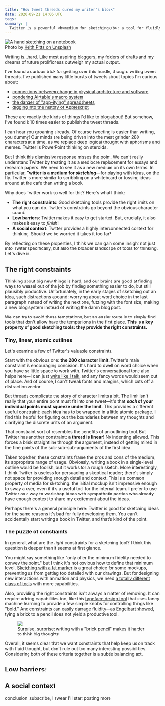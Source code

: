 ```yaml
---
title: "How tweet threads cured my writer's block"
date: 2020-09-21 14:06 UTC
tags:
summary: |
  Twitter is a powerful <b>medium for sketching</b>: a tool for fluidly developing ideas in realtime. What can we learn from its design? I think it shows us the power of 1) the right constraints, 2) low barriers to starting and finishing, and 3) a social context.
---
```


<figure style="margin: 0;">
  <img src="/images/article_images/sketching.jpg" alt="A hand sketching on a notebook">
  <figcaption>Photo by <a class="figure-link" href="https://unsplash.com/photos/8DTIQ_Klxho">Keith Pitts on Unsplash</a></figcaption>
</figure>

Writing is...hard. Like most aspiring bloggers, my folders of drafts and my dreams of future prolificness outweigh my actual output.

I've found a curious trick for getting over this hurdle, though: writing tweet threads. I've published many little bursts of tweets about topics I'm curious about:

- [connections between change in physical architecture and software](https://twitter.com/geoffreylitt/status/1272542423001022467)
- [pondering Airtable's macro system](https://twitter.com/geoffreylitt/status/1250443671020986368)
- [the danger of "app-ifying" spreadsheets](https://twitter.com/geoffreylitt/status/1177607448682582016)
- [digging into the history of Applescript](https://twitter.com/geoffreylitt/status/1258769298862100483)

These are exactly the kinds of things I'd like to blog about! But somehow, I've found it 10 times easier to publish the tweet threads.

I can hear you groaning already. Of course tweeting is easier than writing, you dummy! Our minds are being driven into the meat grinder 280 characters at a time, as we replace deep logical thought with aphorisms and memes. Twitter is PowerPoint thinking on steroids.

But I think this dismissive response misses the point. We can't really understand Twitter by treating it as a mediocre replacement for essays and research papers. We need to see it as a new medium on its own terms. In particular, **Twitter is a medium for _sketching_**—for playing with ideas, on the fly. Twitter is more similar to scribbling on a whiteboard or tossing ideas around at the cafe than writing a book.

Why does Twitter work so well for this? Here's what I think:

- **The right constraints**: Good sketching tools provide the right limits on what you can do. Twitter's constraints go beyond the obvious character count.
- **Low barriers**: Twitter makes it easy to get started. But, crucially, it also makes it easy to _finish_!
- **A social context**: Twitter provides a highly interconnected context for thinking. Should we be worried it takes it too far?

By reflecting on these properties, I think we can gain some insight not just into Twiter specifically, but also the broader landscape of tools for thinking. Let's dive in.

## The right constraints

Thinking about big new things is hard, and our brains are good at finding ways to weasel out of the job by finding something easier to do, but still plausibly productive. Unfortunately, in the early stages of sketching out an idea, such distractions abound: worrying about word choice in the last paragraph instead of writing the next one, futzing with the font size, making a new blog system instead of writing the damn blog post.

We can try to avoid these temptations, but an easier route is to simply find tools that don't allow have the temptations in the first place. **This is a key property of good sketching tools: they provide the right constraints.**

### Tiny, linear, atomic outlines

Let's examine a few of Twitter's valuable constraints.

Start with the obvious one: **the 280 character limit**. Twitter's main constraint is encouraging concision. It's hard to dwell on word choice when you have so little space to work with. Twitter's conversational tone also helps here—I can just [write like I talk](http://www.paulgraham.com/talk.html), and any fancy words would seem out of place. And of course, I can't tweak fonts and margins, which cuts off a distraction vector.

But threads complicate the story of character limits a bit. The limit isn't really that your entire point must fit into one tweet—it's that **_each_ of your individual points must squeeze under the limit**. This provides a different useful constraint: each idea has to be wrapped in a little atomic package. I find this helpful for figuring out the boundaries between my thoughts and clarifying the discrete units of an argument.

That constraint sort of resembles the benefits of an outlining tool. But Twitter has another constraint: **a thread is linear**! No indenting allowed. This forces a brisk straightline through the argument, instead of getting mired in the fine points of the sub-sub-sub-arguments of the first idea.

Taken together, these constraints frame the pros and cons of the medium, its appropriate range of usage. Obviously, writing a book in a single-level outline would be foolish, but it works for a rough sketch. More interestingly, I think Twitter is useless for persuading a skeptical reader; there's simply not space for providing enough detail and context. This is a common property of media for sketching: the initial mockup isn't impressive enough to sway a user, even if it's a useful tool for the internal team. I prefer to use Twitter as a way to workshop ideas with sympathetic parties who already have enough context to share my excitement about the ideas.

Perhaps there's a general principle here: Twitter is good for sketching ideas for the same reasons it's bad for fully developing them. You can't accidentally start writing a book in Twitter, and that's kind of the point.

### The puzzle of constraints

In general, what are the _right_ constraints for a sketching tool? I think this question is deeper than it seems at first glance.

You might say something like "only offer the minimum fidelity needed to convey the point," but I think it's not obvious how to define that minimum level. [Sketching with a fat marker](https://basecamp.com/shapeup/1.3-chapter-04#fat-marker-sketches) is a great choice for some mockups, preventing us from getting too detailed with our drawings. But for designing new interactions with animation and physics, we need [a totally different class of tools](http://notebook.maryrosecook.com/Prototypingtools.html) with more capabilities.

Also, providing the right constraints isn't always a matter of removing. It can require adding capabiliites too, like this [typeface design tool](https://distill.pub/2017/aia/) that uses fancy machine learning to provide a few simple knobs for controlling things like "bold." And constraints can easily damage fluidity—as [Engelbart showed](http://gordonbrander.com/pattern/brick-pencil/), tying a brick to a pencil does not yield a productive tool.

<figure>
<img src="/images/article_images/engelbart-brick-pencil.jpg" />
<figcaption>Surprise, surprise: writing with a "brick pencil" makes it harder to think big thoughts</figcaption>
</figure>

Overall, it seems clear that we want constraints that help keep us on track with fluid thought, but don't rule out too many interesting possibilities. Considering both of these criteria together is a subtle balancing act.

## Low barriers:

## A social context

conclusion: subscribe, I swear I'll start posting more
